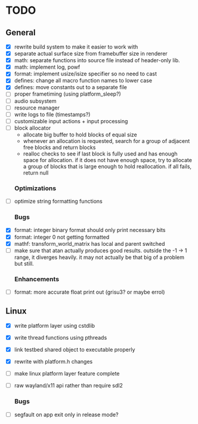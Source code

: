 <!--*
 * Description:  Todo list for project museum
 * Author:       Alicia Amarilla (smushyaa@gmail.com)
 * File Created: June 15, 2023
-->
# TODO 
## General 
- [x] rewrite build system to make it easier to work with
- [x] separate actual surface size from framebuffer size in renderer
- [x] math: separate functions into source file instead of header-only lib.
- [x] math: implement log, powf
- [x] format: implement usize/isize specifier so no need to cast
- [x] defines: change all macro function names to lower case
- [x] defines: move constants out to a separate file
- [ ] proper frametiming (using platform_sleep?)
- [ ] audio subsystem
- [ ] resource manager
- [ ] write logs to file (timestamps?)
- [ ] customizable input actions + input processing
- [ ] block allocator
    - allocate big buffer to hold blocks of equal size
    - whenever an allocation is requested, search for a
        group of adjacent free blocks and return blocks
    - realloc checks to see if last block is fully used and
        has enough space for allocation. if it does not have
        enough space, try to allocate a group of blocks that is
        large enough to hold reallocation. if all fails, return null
    ### Optimizations
- [ ] optimize string formatting functions
    ### Bugs
- [x] format: integer binary format should only print necessary bits
- [x] format: integer 0 not getting formatted
- [x] mathf: transform_world_matrix has local and parent switched
- [ ] make sure that atan actually produces good results.
    outside the -1 -> 1 range, it diverges heavily.
    it may not actually be that big of a problem but still.
    ### Enhancements
- [ ] format: more accurate float print out (grisu3? or maybe errol)
## Linux
- [x] write platform layer using cstdlib
- [x] write thread functions using pthreads
- [x] link testbed shared object to executable properly
- [x] rewrite with platform.h changes
- [ ] make linux platform layer feature complete
- [ ] raw wayland/x11 api rather than require sdl2
    ### Bugs
- [ ] segfault on app exit only in release mode?

